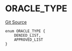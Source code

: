 # ORACLE_TYPE
[Git Source](https://github.com/thrackle-io/rules-engine/blob/f3baf971c7cb5a9708b7ed14723c3823c9ae4656/src/protocol/economic/ruleProcessor/RuleCodeData.sol)


```solidity
enum ORACLE_TYPE {
    DENIED_LIST,
    APPROVED_LIST
}
```

